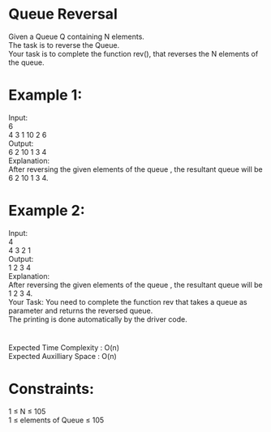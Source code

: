 # Queue Reversal

Given a Queue Q containing N elements.  
The task is to reverse the Queue.  
Your task is to complete the function rev(), that reverses the N elements of the queue.

# Example 1:
Input:  
6  
4 3 1 10 2 6  
Output:  
6 2 10 1 3 4  
Explanation:  
After reversing the given elements of the queue , the resultant queue will be 6 2 10 1 3 4.  


# Example 2:
Input:  
4  
4 3 2 1  
Output:  
1 2 3 4  
Explanation:  
After reversing the given elements of the queue , the resultant queue will be 1 2 3 4.  
Your Task: You need to complete the function rev that takes a queue as parameter and returns the reversed queue.  
The printing is done automatically by the driver code.

#
Expected Time Complexity : O(n)  
Expected Auxilliary Space : O(n)

# Constraints:
1 ≤ N ≤ 105  
1 ≤ elements of Queue ≤ 105